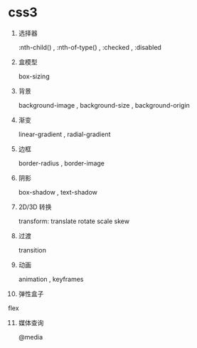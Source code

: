 # css3

1. 选择器

   :nth-child() , :nth-of-type() , :checked , :disabled

2. 盒模型

   box-sizing

3. 背景

   background-image , background-size , background-origin

4. 渐变

   linear-gradient , radial-gradient

5. 边框

   border-radius , border-image

6. 阴影

   box-shadow , text-shadow

7. 2D/3D 转换

   transform: translate rotate scale skew

8. 过渡

   transition

9. 动画

   animation , keyframes

10. 弹性盒子

  flex

11. 媒体查询

    @media